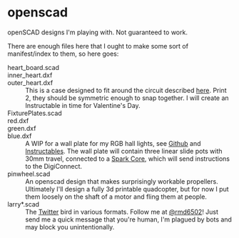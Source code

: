 openscad
========

openSCAD designs I'm playing with.  Not guaranteed to work.

There are enough files here that I ought to make some sort of manifest/index to them, so here goes:

<dl>
<dt>heart_board.scad</dt>
<dt>inner_heart.dxf</dt>
<dt>outer_heart.dxf</dt>
<dd>This is a case designed to fit around the circuit described <a href="https://github.com/rmd6502/charlie_heart">here</a>.  Print 2, 
they should be symmetric enough to snap together.  I will create an Instructable in time for Valentine's Day.</dd>

<dt>FixturePlates.scad</dt>
<dt>red.dxf</dt>
<dt>green.dxf</dt>
<dt>blue.dxf</dt>
<dd>A WIP for a wall plate for my RGB hall lights, see 
<a href="https://github.com/rmd6502/hall_lights_connectport">Github</a> and 
<a href="http://www.instructables.com/id/Add-Wireless-lights-to-your-Home/">Instructables</a>.  
The wall plate will contain three linear slide pots with 30mm travel, connected to a 
<a href="http://spark.io">Spark Core</a>, which will send instructions to the DigiConnect.</dd>

<dt>pinwheel.scad</dt>
<dd>An openscad design that makes surprisingly workable propellers.  Ultimately I'll design a fully 3d printable quadcopter,
but for now I put them loosely on the shaft of a motor and fling them at people.</dd>

<dt>larry*.scad</dt>
<dd>The <a href="http://twitter.com">Twitter</a> bird in various formats.  
Follow me at <a href="http://twitter.com/rmd6502">@rmd6502</a>!  Just send me a quick message that
you're human, I'm plagued by bots and may block you unintentionally.</dd>
</dl>

